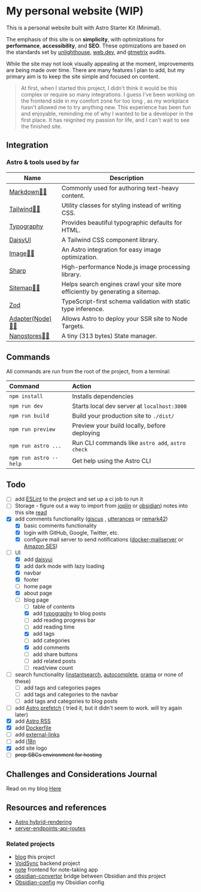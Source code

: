 # My personal website (WIP)

This is a personal website built with Astro Starter Kit (Minimal).

The emphasis of this site is on **simplicity**, with optimizations for
**performance**, **accessibility**, and **SEO**. These optimizations are based
on the standards set by
[unlighthouse](https://github.com/harlan-zw/unlighthouse),
[web.dev](https://web.dev/measure/), and [gtmetrix](https://gtmetrix.com/)
audits.

While the site may not look visually appealing at the moment, improvements are
being made over time. There are many features I plan to add, but my primary aim
is to keep the site simple and focused on content.

> At first, when I started this project, I didn't think it would be this complex
> or require so many integrations. I guess I've been working on the frontend
> side in my comfort zone for too long , as my workplace hasn't allowed me to
> try anything new. This experience has been fun and enjoyable, reminding me of
> why I wanted to be a developer in the first place. It has reignited my passion
> for life, and I can't wait to see the finished site.

## Integration

### Astro & tools used by far

| Name                                                                           | Description                                                                    |
| ------------------------------------------------------------------------------ | ------------------------------------------------------------------------------ |
| [Markdown🧑‍🚀](https://docs.astro.build/en/guides/markdown-content/)             | Commonly used for authoring text-heavy content.                                |
| [Tailwind👨‍🚀](https://docs.astro.build/en/guides/integrations-guide/tailwind/)  | Utility classes for styling instead of writing CSS.                            |
| [Typography](https://github.com/tailwindlabs/tailwindcss-typography)           | Provides beautiful typographic defaults for HTML.                              |
| [DaisyUI](https://github.com/saadeghi/daisyui)                                 | A Tailwind CSS component library.                                              |
| [Image👨‍🚀](https://docs.astro.build/en/guides/integrations-guide/image/)        | An Astro integration for easy image optimization.                              |
| [Sharp](https://github.com/lovell/sharp)                                       | High-performance Node.js image processing library.                             |
| [Sitemap👨‍🚀](https://docs.astro.build/en/guides/integrations-guide/sitemap/)    | Helps search engines crawl your site more efficiently by generating a sitemap. |
| [Zod](https://github.com/colinhacks/zod)                                       | TypeScript-first schema validation with static type inference.                 |
| [Adapter(Node)👨‍🚀](https://docs.astro.build/en/guides/integrations-guide/node/) | Allows Astro to deploy your SSR site to Node Targets.                          |
| [Nanostores👨‍🚀](https://docs.astro.build/en/core-concepts/sharing-state/)       | A tiny (313 bytes) State manager.                                              |

<!-- ### Font -->

<!-- - [inter](https://github.com/rsms/inter) -->

## Commands

All commands are run from the root of the project, from a terminal:

| Command                | Action                                           |
| :--------------------- | :----------------------------------------------- |
| `npm install`          | Installs dependencies                            |
| `npm run dev`          | Starts local dev server at `localhost:3000`      |
| `npm run build`        | Build your production site to `./dist/`          |
| `npm run preview`      | Preview your build locally, before deploying     |
| `npm run astro ...`    | Run CLI commands like `astro add`, `astro check` |
| `npm run astro --help` | Get help using the Astro CLI                     |

## Todo

- [ ] add [ESLint](https://docs.astro.build/en/editor-setup/#eslint) to the
      project and set up a ci job to run it
- [ ] Storage - figure out a way to import from [joplin](https://joplinapp.org/)
      or [obsidian](https://obsidian.md/)) notes into this site
      [read](https://github.com/LoneExile/blog#Storage)
- [x] add comments functionality ([giscus](https://github.com/giscus/giscus) ,
      [utterances](https://github.com/utterance/utterances) or
      [remark42](https://github.com/umputun/remark42))
  - [x] basic comments functionality
  - [x] login with GitHub, Google, Twitter, etc.
  - [x] configure mail server to send notifications
        ([docker-mailserver](https://github.com/docker-mailserver/docker-mailserver)
        or [Amazon SES](https://aws.amazon.com/ses/))
- [ ] UI
  - [x] add [daisyui](https://github.com/saadeghi/daisyui)
  - [x] add dark mode with lazy loading
  - [x] navbar
  - [x] footer
  - [ ] home page
  - [x] about page
  - [ ] blog page
    - [ ] table of contents
    - [x] add
          [typography](https://github.com/tailwindlabs/tailwindcss-typography)
          to blog posts
    - [ ] add reading progress bar
    - [ ] add reading time
    - [x] add tags
    - [ ] add categories
    - [x] add comments
    - [ ] add share buttons
    - [ ] add related posts
    - [ ] read/view count
- [ ] search functionality
      ([instantsearch](https://github.com/algolia/instantsearch),
      [autocomplete](https://github.com/algolia/autocomplete),
      [orama](https://github.com/oramasearch/orama) or none of these)
  - [ ] add tags and categories pages
  - [ ] add tags and categories to the navbar
  - [ ] add tags and categories to blog posts
- [ ] add
      [Astro prefetch](https://docs.astro.build/en/guides/integrations-guide/prefetch/)
      ( tried it, but it didn't seem to work. will try again later)
- [x] add [Astro RSS](https://docs.astro.build/en/guides/rss/)
- [x] add [Dockerfile](https://docs.astro.build/en/recipes/docker/)
- [ ] add [external-links](https://docs.astro.build/en/recipes/external-links/)
- [ ] add [i18n](https://docs.astro.build/en/recipes/i18n/)
- [x] add site logo
- [ ] ~~prep SBCs environment for hosting~~

## Challenges and Considerations Journal

Read on my blog
[Here](https://voidbox.io/blogs/2023-05-13-Creating-a-Blog-A-Developer's-Journal/)

## Resources and references

- [Astro hybrid-rendering](https://astro.build/blog/hybrid-rendering/)
- [server-endpoints-api-routes](https://docs.astro.build/en/core-concepts/endpoints/#server-endpoints-api-routes)

### Related projects

- [blog](https://github.com/LoneExile/blog) this project
- [VoidSync](https://github.com/LoneExile/VoidSync) backend project
- [note](https://github.com/LoneExile/note) frontend for note-taking app
- [obsidian-convertor](https://github.com/LoneExile/obsidian-convertor) bridge
  between Obsidian and this project
- [Obsidian-config](https://github.com/LoneExile/Obsidian-config) my Obsidian
  config

<!-- https://github.com/adam-p/markdown-here/wiki/Markdown-Cheatsheet -->
